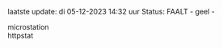 laatste update: 
di 05-12-2023 14:32   uur 
Status: FAALT - geel - 
<div class="service Y">microstation</div><div class="service G">httpstat</div>